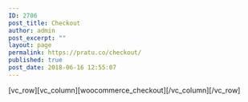 ```yaml
---
ID: 2706
post_title: Checkout
author: admin
post_excerpt: ""
layout: page
permalink: https://pratu.co/checkout/
published: true
post_date: 2018-06-16 12:55:07
---
```

[vc_row][vc_column][woocommerce_checkout][/vc_column][/vc_row]